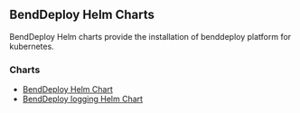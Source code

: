 ## BendDeploy Helm Charts

BendDeploy Helm charts provide the installation of benddeploy platform for kubernetes.

### Charts

- [BendDeploy Helm Chart](charts/benddeploy)
- [BendDeploy logging Helm Chart](charts/logging)

